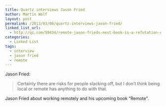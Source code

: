 ```yaml
---
title: Quartz interviews Jason Fried
author: Martin Wolf
layout: post
permalink: /2013/03/08/quartz-interviews-jason-fried/
linked_list_url:
  - http://qz.com/59434/remote-jason-frieds-next-book-is-a-refutation-of-everything-marissa-mayer-has-said-about-remote-workers/
categories:
  - Linked List
tags:
  - interview
  - jason fried
  - remote
---
```

<p class="linked-list-quote-author">
  Jason Fried:
</p>

> Certainly there are risks for people slacking off, but I don’t think being local or remote has anything to do with that.

Jason Fried about working remotely and his upcoming book &#8220;Remote&#8221;.